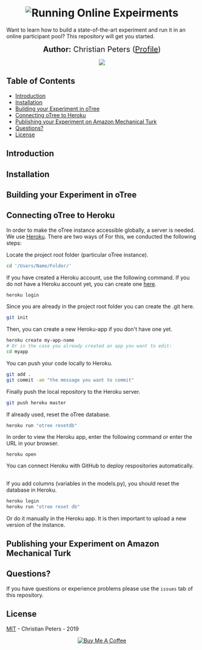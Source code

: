 <h1 align="center">
  <img src="https://imgur.com/a/p2BXKxm" alt="Running Online Expeirments" title="Running Online Experiments" />
</h1>

<p>
Want to learn how to build a state-of-the-art experiment and run it in an online participant pool? This repository will get you started.
</p>

<p align = "center">
  <span style='font-size: 15pt'><strong>Author:</strong> Christian Peters (<a href="https://www.tilburguniversity.edu/staff/c-p-h-peters">Profile</a>)</span>
</p>

<p align = "center">
   <a href="https://opensource.org/licenses/MIT"><img src="https://img.shields.io/badge/license-MIT-blue.svg"></a>
</p>  

## Table of Contents

* [Introduction](#introduction)
* [Installation](#installation)
* [Building your Experiment in oTree](#otree)
* [Connecting oTree to Heroku](#heroku)
* [Publishing your Experiment on Amazon Mechanical Turk](#mturk)
* [Questions?](#questions)
* [License](#license)

<h2 id="introduction">Introduction</h2>

<h2 id="installation">Installation</h2>

<h2 id="otree">Building your Experiment in oTree</h2>

<h2 id="heroku">Connecting oTree to Heroku</h2>

In order to make the oTree instance accessible globally, a server is needed. We use [Heroku](http://herokuapp.com). There are two ways of For this, we conducted the following steps:

Locate the project root folder (particular oTree instance).

```bash
cd '/Users/Name/Folder/'
```

If you have created a Heroku account, use the following command. If you do not have a Heroku account yet, you can create one [here](https://signup.heroku.com/login).

```bash
heroku login
```

Since you are already in the project root folder you can create the .git here.

```bash
git init
```

Then, you can create a new Heroku-app if you don't have one yet. 

```bash
heroku create my-app-name
# Or in the case you already created an app you want to edit:
cd myapp
```

You can push your code locally to Heroku.

```bash
git add .
git commit -am "the message you want to commit"
```

Finally push the local repository to the Heroku server.

```bash
git push heroku master
```

If already used, reset the oTree database.

```bash
heroku run "otree resetdb"
```

In order to view the Heroku app, enter the following command or enter the URL in your browser.

```
heroku open
```

You can connect Heroku with GitHub to deploy respositories automatically.

##

If you add columns (variables in the models.py), you should reset the database in Heroku.

```bash
heroku login
heroku run "otree reset db"
```

Or do it manually in the Heroku app. It is then important to upload a new version of the instance.

<h2 id="mturk">Publishing your Experiment on Amazon Mechanical Turk</h2>


##

<h2 id="questions">Questions?</h2>

If you have questions or experience problems please use the `issues` tab of this repository.

<h2 id="license">License</h2>

[MIT](LICENSE) - Christian Peters - 2019

<p align = "center">
    <a href="https://www.buymeacoffee.com/lLgZJab19" target="_blank"><img src="https://bmc-cdn.nyc3.digitaloceanspaces.com/BMC-button-images/custom_images/orange_img.png" alt="Buy Me A Coffee" style="height: auto !important;width: auto !important;" ></a>
</p>  
